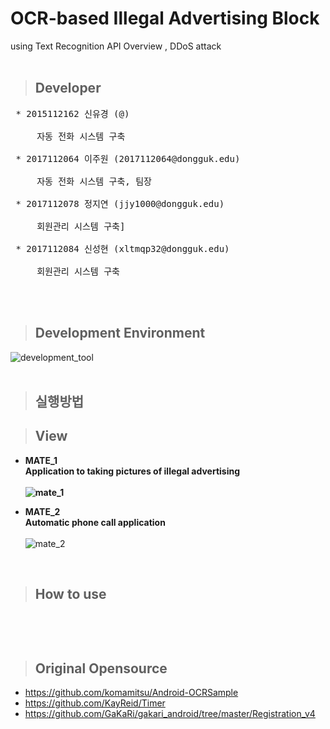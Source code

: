 # OCR-based Illegal Advertising Block <br/> 
  using Text Recognition API Overview ,
  DDoS attack<br/>
<br/>

> ## Developer
<pre>
 * 2015112162 신유경 (@) <br/> 
     자동 전화 시스템 구축 <br/>
 * 2017112064 이주원 (2017112064@dongguk.edu) <br/>
     자동 전화 시스템 구축, 팀장 <br/>
 * 2017112078 정지연 (jjy1000@dongguk.edu) <br/>
     회원관리 시스템 구축] <br/>
 * 2017112084 신성현 (xltmqp32@dongguk.edu) <br/>
     회원관리 시스템 구축</pre><br/><br/>
 
> ## Development Environment
![development_tool](https://user-images.githubusercontent.com/48276522/59709368-8e555f80-9241-11e9-96dc-0c402549ae91.PNG)
<br/><br/>

> ## 실행방법
   

> ## View

* <b>MATE_1<br/>Application to taking pictures of illegal advertising<br/><br/>
![mate_1](https://user-images.githubusercontent.com/48276522/59553640-6dd39e00-8fd2-11e9-807d-57a38ba0adc5.PNG)<br/>

* MATE_2<br/>Automatic phone call application<br/><br/></b>
![mate_2](https://user-images.githubusercontent.com/48276522/59553642-6f9d6180-8fd2-11e9-8ccd-455699fd9917.PNG)<br/>
<br/>

> ## How to use
<pre>

</pre>

<br/>

> ## Original Opensource

* https://github.com/komamitsu/Android-OCRSample<br/>
* https://github.com/KayReid/Timer<br/>
* https://github.com/GaKaRi/gakari_android/tree/master/Registration_v4

<br/>
